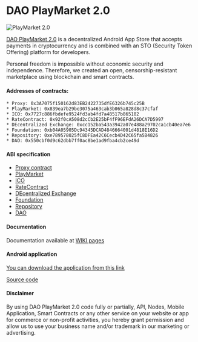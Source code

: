 
# DAO PlayMarket 2.0

![PlayMarket 2.0](https://github.com/CryptonStudio/PlayMarket-2.0-Contracts/blob/master/docs/pm_logo.png)

[DAO PlayMarket 2.0](https://playmarket.io/) is a decentralized Android App Store that accepts payments in cryptocurrency and is combined with an STO (Security Token Offering) platform for developers.


Personal freedom is impossible without economic security and independence. Therefore, we created an open, censorship-resistant marketplace using blockchain and smart contracts.

#### Addresses of contracts:
```
* Proxy: 0x3A7075f150162d83EB2422735dfE6326b745c25B
* PlayMarket: 0x839ea7b29be3075a463cab3b065a828d8c37cfaf
* ICO: 0x7727c886fbdefe9524fd3ab4fd7a48517b865182
* RateContract: 0x92f0cA508d2cCb2E25bF4fF96EFdA26DCA7D5997
* DEcentralized Exchange: 0xcc152ba543a3942a07e488a29702ca1cb40ea7e6
* Foundation: 0xb04A05905Dc94345DCAD4846664001d4818E16D2
* Repository: 0xe789578025fC8DFEa42C6Cecb4D42C65fa5B4826
* DAO: 0x550cbf0d9c62dbb7ff0ac8be1ad9fba4cb2ce49d

```
#### ABI specification
* [Proxy contract](ABI/Proxy.abi)
* [PlayMarket](ABI/PlayMarket.abi)
* [ICO](ABI/ICO.abi)
* [RateContract](ABI/RateContract.abi)
* [DEcentralized Exchange](ABI/PEX.abi)
* [Foundation](ABI/PMFund.abi)
* [Repository](ABI/DAORepository.abi)
* [DAO](ABI/DAOPM.abi)

#### Documentation
Documentation available at [WIKI pages](https://github.com/CryptonStudio/PlayMarket-2.0-Contracts/wiki/Documentation)

#### Android application
[You can download the application from this link](https://playmarket.io/detail/0)

[Source code](https://github.com/CryptonStudio/PlayMarket-2.0-App)

#### Disclaimer
By using DAO PlayMarket 2.0 code fully or partially, API, Nodes, Mobile Application, Smart Contracts or any other service on your website or app for commerce or non-profit activities, you hereby grant permission and allow us to use your business name and/or trademark in our marketing or advertising.

